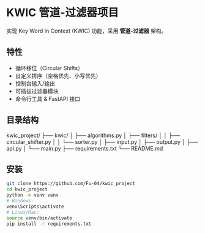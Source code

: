 # KWIC 管道-过滤器项目

实现 Key Word In Context (KWIC) 功能，采用 **管道-过滤器** 架构。

## 特性
- 循环移位（Circular Shifts）
- 自定义排序（空格优先、小写优先）
- 控制台输入/输出
- 可插拔过滤器模块
- 命令行工具 & FastAPI 接口

## 目录结构
kwic_project/
├── kwic/
│   ├── algorithms.py
│   ├── filters/
│   │   ├── circular_shifter.py
│   │   └── sorter.py
│   ├── input.py
│   ├── output.py
│   ├── api.py
│   └── main.py
├── requirements.txt
└── README.md


## 安装

```bash
git clone https://github.com/Fu-04/kwic_project
cd kwic_project
python -m venv venv
# Windows:
venv\Scripts\activate
# Linux/Mac:
source venv/bin/activate
pip install -r requirements.txt